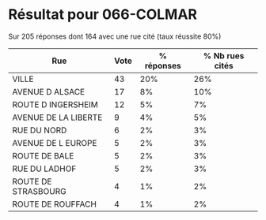 # Résultat pour 066-COLMAR

Sur 205 réponses dont 164 avec une rue cité (taux réussite 80%)

| Rue | Vote | % réponses | % Nb rues cités|
|-----|------|------------|----------------|
| VILLE | 43 | 20% | 26%|
| AVENUE D ALSACE | 17 | 8% | 10%|
| ROUTE D INGERSHEIM | 12 | 5% | 7%|
| AVENUE DE LA LIBERTE | 9 | 4% | 5%|
| RUE DU NORD | 6 | 2% | 3%|
| AVENUE DE L EUROPE | 5 | 2% | 3%|
| ROUTE DE BALE | 5 | 2% | 3%|
| RUE DU LADHOF | 5 | 2% | 3%|
| ROUTE DE STRASBOURG | 4 | 1% | 2%|
| ROUTE DE ROUFFACH | 4 | 1% | 2%|
